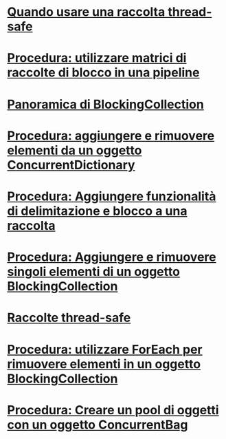 # [Quando usare una raccolta thread-safe](when-to-use-a-thread-safe-collection.md)
# [Procedura: utilizzare matrici di raccolte di blocco in una pipeline](how-to-use-arrays-of-blockingcollections.md)
# [Panoramica di BlockingCollection](blockingcollection-overview.md)
# [Procedura: aggiungere e rimuovere elementi da un oggetto ConcurrentDictionary](how-to-add-and-remove-items.md)
# [Procedura: Aggiungere funzionalità di delimitazione e blocco a una raccolta](how-to-add-bounding-and-blocking.md)
# [Procedura: Aggiungere e rimuovere singoli elementi di un oggetto BlockingCollection](how-to-add-and-take-items.md)
# [Raccolte thread-safe](index.md)
# [Procedura: utilizzare ForEach per rimuovere elementi in un oggetto BlockingCollection](how-to-use-foreach-to-remove.md)
# [Procedura: Creare un pool di oggetti con un oggetto ConcurrentBag](how-to-create-an-object-pool.md)
